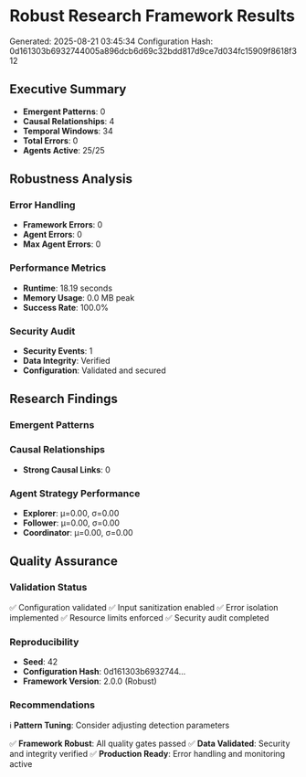 # Robust Research Framework Results
Generated: 2025-08-21 03:45:34
Configuration Hash: 0d161303b6932744005a896dcb6d69c32bdd817d9ce7d034fc15909f8618f312

## Executive Summary
- **Emergent Patterns**: 0
- **Causal Relationships**: 4
- **Temporal Windows**: 34
- **Total Errors**: 0
- **Agents Active**: 25/25

## Robustness Analysis

### Error Handling
- **Framework Errors**: 0
- **Agent Errors**: 0
- **Max Agent Errors**: 0

### Performance Metrics
- **Runtime**: 18.19 seconds
- **Memory Usage**: 0.0 MB peak
- **Success Rate**: 100.0%

### Security Audit
- **Security Events**: 1
- **Data Integrity**: Verified
- **Configuration**: Validated and secured

## Research Findings

### Emergent Patterns

### Causal Relationships
- **Strong Causal Links**: 0

### Agent Strategy Performance
- **Explorer**: μ=0.00, σ=0.00
- **Follower**: μ=0.00, σ=0.00
- **Coordinator**: μ=0.00, σ=0.00

## Quality Assurance

### Validation Status
✅ Configuration validated
✅ Input sanitization enabled
✅ Error isolation implemented
✅ Resource limits enforced
✅ Security audit completed

### Reproducibility
- **Seed**: 42
- **Configuration Hash**: 0d161303b6932744...
- **Framework Version**: 2.0.0 (Robust)

### Recommendations
ℹ️ **Pattern Tuning**: Consider adjusting detection parameters

✅ **Framework Robust**: All quality gates passed
✅ **Data Validated**: Security and integrity verified
✅ **Production Ready**: Error handling and monitoring active